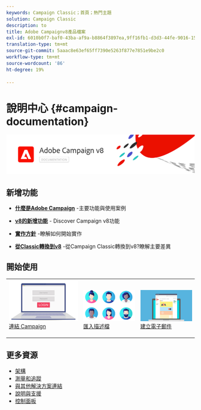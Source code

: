 ```yaml
---
keywords: Campaign Classic；首頁；熱門主題
solution: Campaign Classic
description: to
title: Adobe Campaignv8產品檔案
exl-id: 6010b0f7-baf0-43ba-af9a-b8864f3897ea,9ff16fb1-d3d3-44fe-9016-15abffdbc74e
translation-type: tm+mt
source-git-commit: 5aaac8e63ef65ff7390e5263f877e7851e9be2c0
workflow-type: tm+mt
source-wordcount: '86'
ht-degree: 19%

---
```


# 說明中心 {#campaign-documentation}

![](assets/banner-documentationv8.png)

## 新增功能

* **[什麼是Adobe Campaign](start/get-started.md)** -主要功能與使用案例

* **[v8的新增功能](start/whats-new.md)** - Discover Campaign v8功能

* **[實作方針](start/implement.md)**  -瞭解如何開始實作

* **[從Classic轉換到v8](start/capability-matrix.md)** -從Campaign Classic轉換到v8?瞭解主要差異

## 開始使用

<table>
<tr>
  <td valign="bottom">
    <a href="start/connect.md">
      <img alt="Connect" src="start/assets/do-not-localize/login.jpeg"/>
    </a>
    <div>
    <a href="start/connect.md">連結 Campaign</a>
    </div>
    <br>
  </td>

<td valign="bottom">
      <a href="start/import.md">
       <img alt="匯入" src="start/assets/do-not-localize/profiles.jpeg" />
       </a>
    <div><a href="start/import.md">匯入描述檔</a>
    </div>
    <br>
  </td>
  <td valign="bottom">
    <a href="start/create-message.md">
      <img alt="電子郵件" src="start/assets/do-not-localize/email-design.jpeg" />
    </a>
    <div>
    <a href="start/create-message.md">建立電子郵件</a>
    </div>
    <br>
  </td>
</tr>
</table>

## 更多資源

* [架構](dev/architecture.md)
* [測量和追蹤](start/reporting.md)
* [與其他解決方案連結](connect/integration.md)
* [說明與支援](start/support.md)
* [控制面板](https://experienceleague.adobe.com/docs/control-panel/using/control-panel-home.html)

